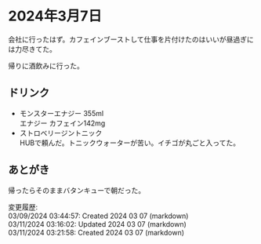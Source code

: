 # 2024年3月7日

会社に行ったはず。カフェインブーストして仕事を片付けたのはいいが昼過ぎには力尽きてた。

帰りに酒飲みに行った。

## ドリンク

- モンスターエナジー 355ml  
エナジー
カフェイン142mg
- ストロベリージントニック  
HUBで頼んだ。トニックウォーターが苦い。イチゴが丸ごと入ってた。

## あとがき

帰ったらそのままバタンキューで朝だった。

変更履歴:  
03/09/2024 03:44:57: Created 2024 03 07 (markdown)  
03/11/2024 03:16:02: Updated 2024 03 07 (markdown)  
03/11/2024 03:21:58: Created 2024 03 07 (markdown)  
